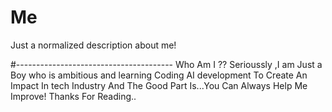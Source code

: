 # Me
Just a normalized description about me!

#---------------------------------------
Who Am I ??
Serioussly ,I am Just a Boy who is ambitious and learning Coding AI development
To Create An Impact In tech Industry
And The Good Part Is...You Can Always Help Me Improve!
Thanks For Reading..
